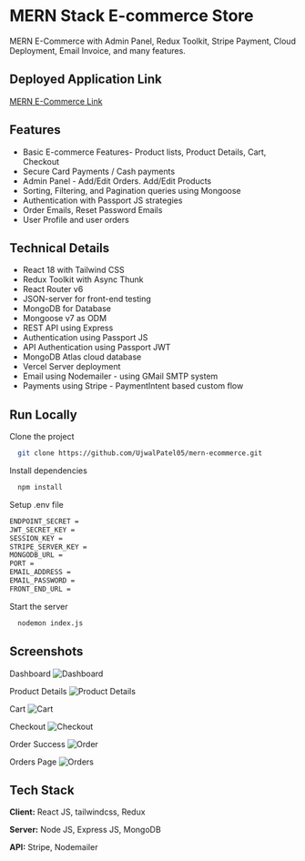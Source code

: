 
# MERN Stack E-commerce Store

MERN E-Commerce with Admin Panel, Redux Toolkit, Stripe Payment, Cloud Deployment, Email Invoice, and many features.

## Deployed Application Link

[MERN E-Commerce Link](https://ecommerce-store-mern-app.vercel.app/)


## Features

- Basic E-commerce Features- Product lists, Product Details, Cart, Checkout 
- Secure Card Payments / Cash payments
- Admin Panel - Add/Edit Orders. Add/Edit Products
- Sorting, Filtering, and Pagination queries using Mongoose
- Authentication with Passport JS strategies
- Order Emails, Reset Password Emails
- User Profile and user orders

## Technical Details

- React 18 with Tailwind CSS
- Redux Toolkit with Async Thunk
- React Router v6
- JSON-server for front-end testing
- MongoDB for Database
- Mongoose v7 as ODM
- REST API using Express
- Authentication using Passport JS
- API Authentication using Passport JWT
- MongoDB Atlas cloud database
- Vercel Server deployment
- Email using Nodemailer - using GMail SMTP system
- Payments using Stripe - PaymentIntent based custom flow


## Run Locally

Clone the project

```bash
  git clone https://github.com/UjwalPatel05/mern-ecommerce.git
```

Install dependencies

```bash
  npm install
```

Setup .env file
```bash
ENDPOINT_SECRET = 
JWT_SECRET_KEY = 
SESSION_KEY = 
STRIPE_SERVER_KEY = 
MONGODB_URL = 
PORT = 
EMAIL_ADDRESS = 
EMAIL_PASSWORD = 
FRONT_END_URL = 

```

Start the server

```bash
  nodemon index.js
```


## Screenshots

Dashboard
![Dashboard](https://res.cloudinary.com/djstjnl11/image/upload/v1704866041/jei5hfx6yxr6rxj0gv2u.png)

Product Details
![Product Details](https://res.cloudinary.com/djstjnl11/image/upload/v1704866042/rh8bft1s4q7na53nkafp.png)

Cart
![Cart](https://res.cloudinary.com/djstjnl11/image/upload/v1704866041/qhmuqsiwwytpax9jhhpc.png)

Checkout
![Checkout](https://res.cloudinary.com/djstjnl11/image/upload/v1704866041/wjd21kxkjtutzfrcwyos.png)

Order Success
![Order](https://res.cloudinary.com/djstjnl11/image/upload/v1704866041/uizfuinikowidxj8scgw.png)

Orders Page
![Orders](https://res.cloudinary.com/djstjnl11/image/upload/v1704866041/kcqsdp2akymlcv5zcyei.png)
## Tech Stack

**Client:** React JS, tailwindcss, Redux

**Server:** Node JS, Express JS, MongoDB

**API:** Stripe, Nodemailer


